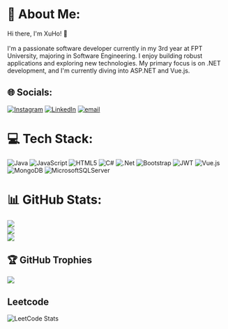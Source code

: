 # 💫 About Me:
Hi there, I'm XuHo! 👋<br><br>I'm a passionate software developer currently in my 3rd year at FPT University, majoring in Software Engineering. I enjoy building robust applications and exploring new technologies. My primary focus is on .NET development, and I'm currently diving into ASP.NET and Vue.js.

## 🌐 Socials:
[![Instagram](https://img.shields.io/badge/Instagram-%23E4405F.svg?logo=Instagram&logoColor=white)](https://instagram.com/https://www.instagram.com/_.xuho._/) [![LinkedIn](https://img.shields.io/badge/LinkedIn-%230077B5.svg?logo=linkedin&logoColor=white)](https://linkedin.com/in/https://www.linkedin.com/in/xuan-hoa-b581102b7/) [![email](https://img.shields.io/badge/Email-D14836?logo=gmail&logoColor=white)](mailto:ngotranxuanhoa09062004@gmail.com) 

# 💻 Tech Stack:
![Java](https://img.shields.io/badge/java-%23ED8B00.svg?style=for-the-badge&logo=openjdk&logoColor=white) ![JavaScript](https://img.shields.io/badge/javascript-%23323330.svg?style=for-the-badge&logo=javascript&logoColor=%23F7DF1E) ![HTML5](https://img.shields.io/badge/html5-%23E34F26.svg?style=for-the-badge&logo=html5&logoColor=white) ![C#](https://img.shields.io/badge/c%23-%23239120.svg?style=for-the-badge&logo=csharp&logoColor=white) ![.Net](https://img.shields.io/badge/.NET-5C2D91?style=for-the-badge&logo=.net&logoColor=white) ![Bootstrap](https://img.shields.io/badge/bootstrap-%238511FA.svg?style=for-the-badge&logo=bootstrap&logoColor=white) ![JWT](https://img.shields.io/badge/JWT-black?style=for-the-badge&logo=JSON%20web%20tokens) ![Vue.js](https://img.shields.io/badge/vue.js-%2335495e.svg?style=for-the-badge&logo=vuedotjs&logoColor=%234FC08D) ![MongoDB](https://img.shields.io/badge/MongoDB-%234ea94b.svg?style=for-the-badge&logo=mongodb&logoColor=white) ![MicrosoftSQLServer](https://img.shields.io/badge/Microsoft%20SQL%20Server-CC2927?style=for-the-badge&logo=microsoft%20sql%20server&logoColor=white)
# 📊 GitHub Stats:
![](https://github-readme-stats.vercel.app/api?username=XuHo-IT&theme=dark&hide_border=false&include_all_commits=false&count_private=false)<br/>
![](https://github-readme-streak-stats.herokuapp.com/?user=XuHo-IT&theme=dark&hide_border=false)<br/>
![](https://github-readme-stats.vercel.app/api/top-langs/?username=XuHo-IT&theme=dark&hide_border=false&include_all_commits=false&count_private=false&layout=compact)

## 🏆 GitHub Trophies
![](https://github-profile-trophy.vercel.app/?username=XuHo-IT&theme=dark&no-frame=false&no-bg=true&margin-w=4)

## Leetcode
![LeetCode Stats](https://leetcard.jacoblin.cool/xuho-it?theme=dark&font=Rajdhani)<br/>

<!-- Proudly created with GPRM ( https://gprm.itsvg.in ) -->
